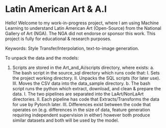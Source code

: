 # Latin American Art & A.I 
Hello! Welcome to my work-in-progress project, where I am using Machine Learning to understand Latin American Art (Open-Source) from the National Gallery of Art (NGA). The NGA did not endorse or sponsor this work. This project is fully for educational & research purposes. 

Keywords: Style Transfer/Interpolation, text-to-image generation. 

To unpack the data and the models:
1. Scripts are stored in the Art_and_Ai/scripts directory, where exists:
    a. The bash script in the source_sql directory which runs code that:
         I.  Sets the project working directory.
         II. Unpacks the SQL scripts (for later use).
         III. Moves the CSV data into the data_sample directory.
    b. The bash script runs the python which extract, download, and clean & prepare the data.
         I. The two pipelines are separated into the LaArt/NonLaArt directories.
         II. Each pipeline has code that Extracts/Transforms the data for use by Pytorch later.
         III. Differences exist between the code that operates on (e.g. differences in the size of data, feature generation requiring independent supervision in either) however both produce similar datasets and both will be used by the model.
